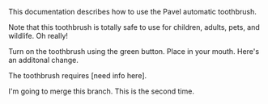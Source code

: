 This documentation describes how to use the Pavel automatic toothbrush.

Note that this toothbrush is totally safe to use for children, adults, pets, and wildlife. Oh really!

Turn on the toothbrush using the green button. Place in your mouth. Here's an additonal change.

The toothbrush requires [need info here].

I'm going to merge this branch. This is the second time.